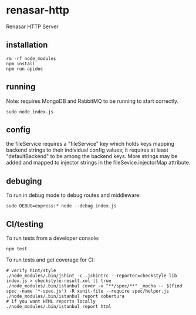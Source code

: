 renasar-http
============

Renasar HTTP Server

## installation


    rm -rf node_modules
    npm install
    npm run apidoc

## running

Note: requires MongoDB and RabbitMQ to be running to start correctly.

    sudo node index.js
## config

the fileService requires a "fileService" key which holds keys mapping backend
strings to their individual config values; it requires at least "defaultBackend"
 to be among the backend keys. More strings may be added and mapped to 
injector strings in the fileSevice.injectorMap attribute. 

## debuging

To run in debug mode to debug routes and middleware:


    sudo DEBUG=express:* node --debug index.js

## CI/testing

To run tests from a developer console:


    npm test

To run tests and get coverage for CI:


    # verify hint/style
    ./node_modules/.bin/jshint -c .jshintrc --reporter=checkstyle lib index.js > checkstyle-result.xml || true
    ./node_modules/.bin/istanbul cover -x "**/spec/**" _mocha -- $(find spec -name '*-spec.js') -R xunit-file --require spec/helper.js
    ./node_modules/.bin/istanbul report cobertura
    # if you want HTML reports locally
    ./node_modules/.bin/istanbul report html

